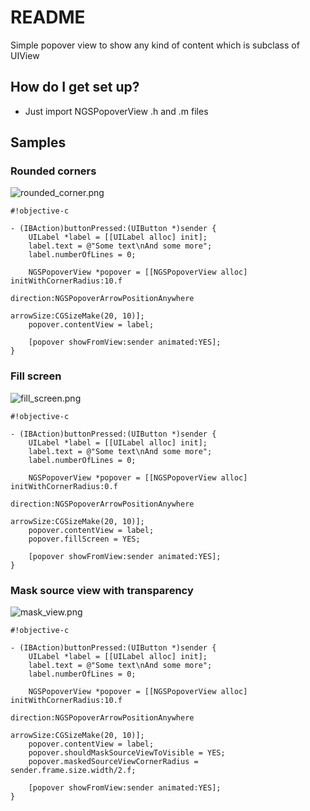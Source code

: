 # README #

Simple popover view to show any kind of content which is subclass of UIView

## How do I get set up? ##

* Just import NGSPopoverView .h and .m files

## Samples ##


### Rounded corners ###

![rounded_corner.png](https://bitbucket.org/repo/8yGqo8/images/2516946630-rounded_corner.png)

```
#!objective-c

- (IBAction)buttonPressed:(UIButton *)sender {
    UILabel *label = [[UILabel alloc] init];
    label.text = @"Some text\nAnd some more";
    label.numberOfLines = 0;
    
    NGSPopoverView *popover = [[NGSPopoverView alloc] initWithCornerRadius:10.f
                                                                 direction:NGSPopoverArrowPositionAnywhere
                                                                 arrowSize:CGSizeMake(20, 10)];
    popover.contentView = label;
    
    [popover showFromView:sender animated:YES];
}
```

### Fill screen ###
![fill_screen.png](https://bitbucket.org/repo/8yGqo8/images/3076218040-fill_screen.png)
```
#!objective-c

- (IBAction)buttonPressed:(UIButton *)sender {
    UILabel *label = [[UILabel alloc] init];
    label.text = @"Some text\nAnd some more";
    label.numberOfLines = 0;
    
    NGSPopoverView *popover = [[NGSPopoverView alloc] initWithCornerRadius:0.f
                                                                 direction:NGSPopoverArrowPositionAnywhere
                                                                 arrowSize:CGSizeMake(20, 10)];
    popover.contentView = label;
    popover.fillScreen = YES;
    
    [popover showFromView:sender animated:YES];
}
```
### Mask source view with transparency ###
![mask_view.png](https://bitbucket.org/repo/8yGqo8/images/3619268285-mask_view.png)
```
#!objective-c

- (IBAction)buttonPressed:(UIButton *)sender {
    UILabel *label = [[UILabel alloc] init];
    label.text = @"Some text\nAnd some more";
    label.numberOfLines = 0;
    
    NGSPopoverView *popover = [[NGSPopoverView alloc] initWithCornerRadius:10.f
                                                                 direction:NGSPopoverArrowPositionAnywhere
                                                                 arrowSize:CGSizeMake(20, 10)];
    popover.contentView = label;
    popover.shouldMaskSourceViewToVisible = YES;
    popover.maskedSourceViewCornerRadius = sender.frame.size.width/2.f;
    
    [popover showFromView:sender animated:YES];
}
```